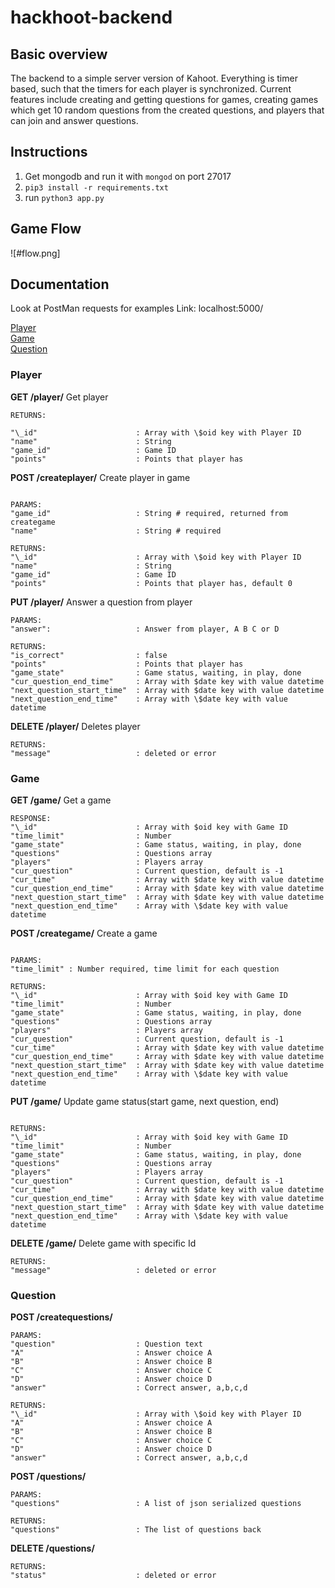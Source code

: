 # hackhoot-backend

## Basic overview

The backend to a simple server version of Kahoot. Everything is timer based, such that the timers for each player is synchronized. Current features include creating and getting questions for games, creating games which get 10 random questions from the created questions, and players that can join and answer questions.

## Instructions

1. Get mongodb and run it with `mongod` on port 27017
2. `pip3 install -r requirements.txt`
3. run `python3 app.py`

## Game Flow

![#flow.png]

## Documentation

Look at PostMan requests for examples
Link: localhost:5000/

[Player](#Player)  
[Game](#Game)  
[Question](#Question)

### Player

**GET /player/<playerId>**
Get player

```
RETURNS:

"\_id"                      : Array with \$oid key with Player ID
"name"                      : String
"game_id"                   : Game ID
"points"                    : Points that player has

```

**POST /createplayer/**
Create player in game

```

PARAMS:
"game_id"                   : String # required, returned from creategame
"name"                      : String # required

RETURNS:
"\_id"                      : Array with \$oid key with Player ID
"name"                      : String
"game_id"                   : Game ID
"points"                    : Points that player has, default 0

```

**PUT /player/<playerId>**
Answer a question from player

```
PARAMS:
"answer":                   : Answer from player, A B C or D

RETURNS:
"is_correct"                : false
"points"                    : Points that player has
"game_state"                : Game status, waiting, in play, done
"cur_question_end_time"     : Array with $date key with value datetime
"next_question_start_time"  : Array with $date key with value datetime
"next_question_end_time"    : Array with \$date key with value datetime
```

**DELETE /player/<playerId>**
Deletes player

```
RETURNS:
"message"                   : deleted or error
```

### Game

**GET /game/<gameId>**
Get a game

```
RESPONSE:
"\_id"                      : Array with $oid key with Game ID
"time_limit"                : Number
"game_state"                : Game status, waiting, in play, done
"questions"                 : Questions array
"players"                   : Players array
"cur_question"              : Current question, default is -1
"cur_time"                  : Array with $date key with value datetime
"cur_question_end_time"     : Array with $date key with value datetime
"next_question_start_time"  : Array with $date key with value datetime
"next_question_end_time"    : Array with \$date key with value datetime

```

**POST /creategame/**
Create a game

```

PARAMS:
"time_limit" : Number required, time limit for each question

RETURNS:
"\_id"                      : Array with $oid key with Game ID
"time_limit"                : Number
"game_state"                : Game status, waiting, in play, done
"questions"                 : Questions array
"players"                   : Players array
"cur_question"              : Current question, default is -1
"cur_time"                  : Array with $date key with value datetime
"cur_question_end_time"     : Array with $date key with value datetime
"next_question_start_time"  : Array with $date key with value datetime
"next_question_end_time"    : Array with \$date key with value datetime

```

**PUT /game/<gameId>**
Update game status(start game, next question, end)

```

RETURNS:
"\_id"                      : Array with $oid key with Game ID
"time_limit"                : Number
"game_state"                : Game status, waiting, in play, done
"questions"                 : Questions array
"players"                   : Players array
"cur_question"              : Current question, default is -1
"cur_time"                  : Array with $date key with value datetime
"cur_question_end_time"     : Array with $date key with value datetime
"next_question_start_time"  : Array with $date key with value datetime
"next_question_end_time"    : Array with \$date key with value datetime

```

**DELETE /game/<gameId>**
Delete game with specific Id

```
RETURNS:
"message"                   : deleted or error
```

### Question

**POST /createquestions/**

```
PARAMS:
"question"                  : Question text
"A"                         : Answer choice A
"B"                         : Answer choice B
"C"                         : Answer choice C
"D"                         : Answer choice D
"answer"                    : Correct answer, a,b,c,d

RETURNS:
"\_id"                      : Array with \$oid key with Player ID
"A"                         : Answer choice A
"B"                         : Answer choice B
"C"                         : Answer choice C
"D"                         : Answer choice D
"answer"                    : Correct answer, a,b,c,d
```

**POST /questions/**

```
PARAMS:
"questions"                 : A list of json serialized questions

RETURNS:
"questions"                 : The list of questions back
```

**DELETE /questions/**

```
RETURNS:
"status"                    : deleted or error
```
